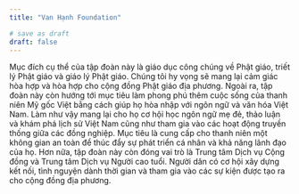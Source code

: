 ```yaml
---
title: "Van Hạnh Foundation"

# save as draft
draft: false
---
```


Mục đích cụ thể của tập đoàn này là giáo dục công chúng về Phật giáo, triết lý Phật giáo và giáo lý Phật giáo. Chúng tôi hy vọng sẽ mang lại cảm giác hòa hợp và hòa hợp cho cộng đồng Phật giáo địa phương. Ngoài ra, tập đoàn này còn hướng tới mục tiêu làm phong phú thêm cuộc sống của thanh niên Mỹ gốc Việt bằng cách giúp họ hòa nhập với ngôn ngữ và văn hóa Việt Nam. Làm như vậy mang lại cho họ cơ hội học ngôn ngữ mẹ đẻ, thảo luận và khám phá lịch sử Việt Nam cũng như tham gia vào các hoạt động truyền thống giữa các đồng nghiệp. Mục tiêu là cung cấp cho thanh niên một không gian an toàn để thúc đẩy sự phát triển cá nhân và khả năng lãnh đạo của họ. Hơn nữa, tập đoàn này còn đóng vai trò là Trung tâm Dịch vụ Cộng đồng và Trung tâm Dịch vụ Người cao tuổi. Người dân có cơ hội xây dựng kết nối, tình nguyện dành thời gian và tham gia vào các sự kiện được tạo ra cho cộng đồng địa phương.
